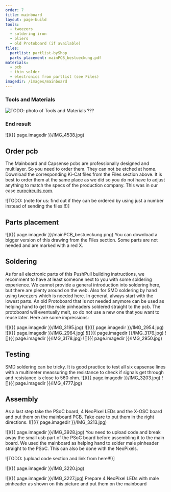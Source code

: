 ```yaml
---
order: 7
title: mainboard
layout: page-build
tools:
  - tweezers
  - soldering iron
  - pliers
  - old Protoboard (if available)
files:
  partlist: partlist-byShop
  parts placement: mainPCB_bestueckung.pdf
materials:
  - pcb
  - thin solder
  - electronics from partlist (see Files)
imagedir: /images/mainboard
---
```



### Tools and Materials
![TODO: photo of Tools and Materials ???]()



### End result
![]({{ page.imagedir }}/IMG_4538.jpg)

## Order pcb
The Mainboard and Capsense pcbs are professionally designed and multilayer. So you need to order them. They can not be etched at home. Download the corresponding Ki-Cat files from the Files section above. It is best to order them at the same place as we did so you do not have to adjust anything to match the specs of the production company. This was in our case [eurocircuits.com](http://eurocircuits.com). 

![TODO: (note for us: find out if they can be ordered by using just a number instead of sending the files!!!)]

## Parts placement

![]({{ page.imagedir }}/mainPCB_bestueckung.png)
You can download a bigger version of this drawing from the Files section. Some parts are not needed and are marked with a red X.  

## Soldering

As for all electronic parts of this PushPull building instructions, we recomment to have at least someone next to you with some soldering experience. We cannot provide a general introduction into soldering here, but there are plenty around on the web. Also for SMD soldering by hand using tweezers which is needed here. In general, always start with the lowest parts. An old Protoboard that is not needed anymore can be used as helping hand to get the male pinheaders soldered straight to the pcb. The protoboard will eventually melt, so do not use a new one that you want to reuse later.
Here are some impressions:

![]({{ page.imagedir }}/IMG_3195.jpg)
![]({{ page.imagedir }}/IMG_2954.jpg)
![]({{ page.imagedir }}/IMG_2964.jpg)
![]({{ page.imagedir }}/IMG_3176.jpg)
![]({{ page.imagedir }}/IMG_3178.jpg)
![]({{ page.imagedir }}/IMG_2950.jpg)

## Testing

SMD soldering can be tricky. It is good practice to test all six capsense lines with a multimeter meassuring the resistance to check if signals get through and resistance is close to 560 ohm.
![]({{ page.imagedir }}/IMG_3203.jpg)
![]({{ page.imagedir }}/IMG_4777.jpg)

## Assembly

As a last step take the PSoC board, 4 NeoPixel LEDs and the X-OSC board and put them on the mainboard PCB. Take care to put them in the right directions.
![]({{ page.imagedir }}/IMG_3213.jpg)


![]({{ page.imagedir }}/IMG_3928.jpg)
You need to upload code and break away the small usb part of the PSoC board before assembling it to the main board. We used the mainboard as helping hand to solder male pinheader straight to the PSoC. This can also be done with the NeoPixels.

![TODO: (upload code section and link from here!!!)]

![]({{ page.imagedir }}/IMG_3220.jpg)

![]({{ page.imagedir }}/IMG_3227.jpg)
Prepare 4 NeoPixel LEDs with male pinheader as shown on this picture and put them on the mainboard
